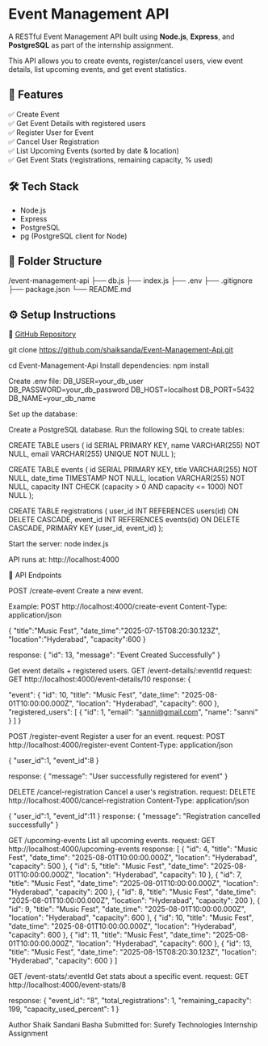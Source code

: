 # Event Management API

A RESTful Event Management API built using **Node.js**, **Express**, and **PostgreSQL** as part of the internship assignment.

This API allows you to create events, register/cancel users, view event details, list upcoming events, and get event statistics.

## 🚀 Features
✅ Create Event  
✅ Get Event Details with registered users  
✅ Register User for Event  
✅ Cancel User Registration  
✅ List Upcoming Events (sorted by date & location)  
✅ Get Event Stats (registrations, remaining capacity, % used)


## 🛠️ Tech Stack
- Node.js
- Express
- PostgreSQL
- pg (PostgreSQL client for Node)


## 📂 Folder Structure
/event-management-api
├── db.js
├── index.js
├── .env
├── .gitignore
├── package.json
└── README.md


## ⚙️ Setup Instructions
🔗 [GitHub Repository](https://github.com/shaiksanda/Event-Management-Api)

git clone https://github.com/shaiksanda/Event-Management-Api.git

cd Event-Management-Api
Install dependencies:
npm install

Create .env file:
DB_USER=your_db_user
DB_PASSWORD=your_db_password
DB_HOST=localhost
DB_PORT=5432
DB_NAME=your_db_name


Set up the database:

Create a PostgreSQL database.
Run the following SQL to create tables:


CREATE TABLE users (
  id SERIAL PRIMARY KEY,
  name VARCHAR(255) NOT NULL,
  email VARCHAR(255) UNIQUE NOT NULL
);

CREATE TABLE events (
  id SERIAL PRIMARY KEY,
  title VARCHAR(255) NOT NULL,
  date_time TIMESTAMP NOT NULL,
  location VARCHAR(255) NOT NULL,
  capacity INT CHECK (capacity > 0 AND capacity <= 1000) NOT NULL
);

CREATE TABLE registrations (
  user_id INT REFERENCES users(id) ON DELETE CASCADE,
  event_id INT REFERENCES events(id) ON DELETE CASCADE,
  PRIMARY KEY (user_id, event_id)
);



Start the server:
node index.js

API runs at: http://localhost:4000


📖 API Endpoints

POST /create-event
Create a new event.

Example:
POST http://localhost:4000/create-event
Content-Type: application/json

{
    "title":"Music Fest",
    "date_time":"2025-07-15T08:20:30.123Z",
    "location":"Hyderabad",
    "capacity":600
}

response:
{
  "id": 13,
  "message": "Event Created Successfully"
}


Get event details + registered users.
GET /event-details/:eventId
request:
GET http://localhost:4000/event-details/10
response:
{
    
  "event": {
    "id": 10,
    "title": "Music Fest",
    "date_time": "2025-08-01T10:00:00.000Z",
    "location": "Hyderabad",
    "capacity": 600
  },
  "registered_users": [
    {
      "id": 1,
      "email": "sanni@gmail.com",
      "name": "sanni"
    }
  ]
}



POST /register-event
Register a user for an event.
request:
POST http://localhost:4000/register-event 
Content-Type: application/json

{
    "user_id":1,
    "event_id":8
}

response:
{
  "message": "User successfully registered for event"
}


DELETE /cancel-registration
Cancel a user's registration.
request:
DELETE  http://localhost:4000/cancel-registration
Content-Type: application/json

{
    "user_id":1,
    "event_id":11
}
response:
{
  "message": "Registration cancelled successfully"
}

GET /upcoming-events
List all upcoming events.
request:
GET http://localhost:4000/upcoming-events
response:
[
  {
    "id": 4,
    "title": "Music Fest",
    "date_time": "2025-08-01T10:00:00.000Z",
    "location": "Hyderabad",
    "capacity": 500
  },
  {
    "id": 5,
    "title": "Music Fest",
    "date_time": "2025-08-01T10:00:00.000Z",
    "location": "Hyderabad",
    "capacity": 10
  },
  {
    "id": 7,
    "title": "Music Fest",
    "date_time": "2025-08-01T10:00:00.000Z",
    "location": "Hyderabad",
    "capacity": 200
  },
  {
    "id": 8,
    "title": "Music Fest",
    "date_time": "2025-08-01T10:00:00.000Z",
    "location": "Hyderabad",
    "capacity": 200
  },
  {
    "id": 9,
    "title": "Music Fest",
    "date_time": "2025-08-01T10:00:00.000Z",
    "location": "Hyderabad",
    "capacity": 600
  },
  {
    "id": 10,
    "title": "Music Fest",
    "date_time": "2025-08-01T10:00:00.000Z",
    "location": "Hyderabad",
    "capacity": 600
  },
  {
    "id": 11,
    "title": "Music Fest",
    "date_time": "2025-08-01T10:00:00.000Z",
    "location": "Hyderabad",
    "capacity": 600
  },
  {
    "id": 13,
    "title": "Music Fest",
    "date_time": "2025-08-15T08:20:30.123Z",
    "location": "Hyderabad",
    "capacity": 600
  }
]



GET /event-stats/:eventId
Get stats about a specific event.
request:
GET http://localhost:4000/event-stats/8

response:
{
  "event_id": "8",
  "total_registrations": 1,
  "remaining_capacity": 199,
  "capacity_used_percent": 1
}



Author
Shaik Sandani Basha
Submitted for: Surefy Technologies Internship Assignment